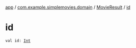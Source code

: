 [app](../../index.md) / [com.example.simplemovies.domain](../index.md) / [MovieResult](index.md) / [id](./id.md)

# id

`val id: `[`Int`](https://kotlinlang.org/api/latest/jvm/stdlib/kotlin/-int/index.html)